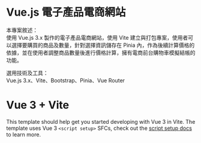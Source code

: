 # Vue.js 電子產品電商網站

本專案敘述：<br>
使用 Vue.js 3.x 製作的電子產品電商網站，使用 Vite 建立與打包專案，使用者可以選擇要購買的商品及數量，針對選擇資訊儲存在 Pinia 內，作為後續計算價格的依據，並在使用者調整商品數量後進行價格計算，擁有電商前台購物車模擬結帳的功能。

選用技術及工具：<br>
Vue.js 3.x、Vite、Bootstrap、Pinia、Vue Router

# Vue 3 + Vite

This template should help get you started developing with Vue 3 in Vite. The template uses Vue 3 `<script setup>` SFCs, check out the [script setup docs](https://v3.vuejs.org/api/sfc-script-setup.html#sfc-script-setup) to learn more.

